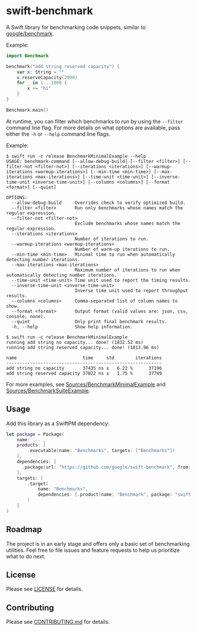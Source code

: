 # swift-benchmark

A Swift library for benchmarking code snippets, similar to
[google/benchmark](https://github.com/google/benchmark).

Example:

```swift
import Benchmark

benchmark("add string reserved capacity") {
    var x: String = ""
    x.reserveCapacity(2000)
    for _ in 1...1000 {
        x += "hi"
    }
}

Benchmark.main()
```

At runtime, you can filter which benchmarks to run by using the `--filter` command line flag. For
more details on what options are available, pass either the `-h` or `--help` command line flags.

Example:

```terminal
$ swift run -c release BenchmarkMinimalExample --help
USAGE: benchmark-command [--allow-debug-build] [--filter <filter>] [--filter-not <filter-not>] [--iterations <iterations>] [--warmup-iterations <warmup-iterations>] [--min-time <min-time>] [--max-iterations <max-iterations>] [--time-unit <time-unit>] [--inverse-time-unit <inverse-time-unit>] [--columns <columns>] [--format <format>] [--quiet]

OPTIONS:
  --allow-debug-build     Overrides check to verify optimized build.
  --filter <filter>       Run only benchmarks whose names match the regular expression.
  --filter-not <filter-not>
                          Exclude benchmarks whose names match the regular expression.
  --iterations <iterations>
                          Number of iterations to run.
  --warmup-iterations <warmup-iterations>
                          Number of warm-up iterations to run.
  --min-time <min-time>   Minimal time to run when automatically detecting number iterations.
  --max-iterations <max-iterations>
                          Maximum number of iterations to run when automatically detecting number iterations.
  --time-unit <time-unit> Time unit used to report the timing results.
  --inverse-time-unit <inverse-time-unit>
                          Inverse time unit used to report throughput results.
  --columns <columns>     Comma-separated list of column names to show.
  --format <format>       Output format (valid values are: json, csv, console, none).
  --quiet                 Only print final benchmark results.
  -h, --help              Show help information.

$ swift run -c release BenchmarkMinimalExample
running add string no capacity... done! (1832.52 ms)
running add string reserved capacity... done! (1813.96 ms)

name                         time     std        iterations
-----------------------------------------------------------
add string no capacity       37435 ns ±   6.22 %      37196
add string reserved capacity 37022 ns ±   1.75 %      37749
```

For more examples, see
[Sources/BenchmarkMinimalExample](./Sources/BenchmarkMinimalExample) and
[Sources/BenchmarkSuiteExample](./Sources/BenchmarkSuiteExample).

## Usage

Add this library as a SwiftPM dependency:

```swift
let package = Package(
    name: ... ,
    products: [
        .executable(name: "Benchmarks", targets: ["Benchmarks"])
    ],
    dependencies: [
      .package(url: "https://github.com/google/swift-benchmark", from: "0.1.0")
    ],
    targets: [
        .target(
            name: "Benchmarks",
            dependencies: [.product(name: "Benchmark", package: "swift-benchmark")]
        )
    ]
)
```

## Roadmap

The project is in an early stage and offers only a basic set of benchmarking
utilities. Feel free to file issues and feature requests to help us prioritize
what to do next.

## License

Please see [LICENSE](LICENSE) for details.

## Contributing

Please see [CONTRIBUTING.md] for details.

[CONTRIBUTING.md]: CONTRIBUTING.md

